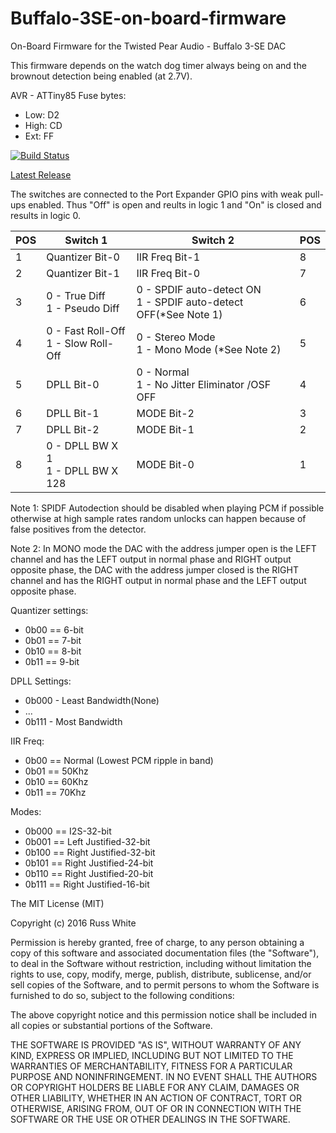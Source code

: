 # Buffalo-3SE-on-board-firmware

On-Board Firmware for the Twisted Pear Audio - Buffalo 3-SE DAC

This firmware depends on the watch dog timer always being on and the brownout detection being enabled (at 2.7V).

AVR - ATTiny85
Fuse bytes:
- Low:	D2
- High:	CD
- Ext:	FF

[![Build Status](https://travis-ci.org/russwyte/Buffalo-3SE-on-board-firmware.svg?branch=master)](https://travis-ci.org/russwyte/Buffalo-3SE-on-board-firmware)

[Latest Release](https://github.com/russwyte/Buffalo-3SE-on-board-firmware/releases/latest "latest release")

The switches are connected to the Port Expander GPIO pins with weak pull-ups enabled. Thus "Off" is open and reults in logic 1 and "On" is closed and results in logic 0.


| POS | Switch 1                            | Switch 2                                                        | POS |
|-----|-------------------------------------|-----------------------------------------------------------------|-----|
| 1   | Quantizer Bit-0                     | IIR Freq Bit-1                                                  | 8   |
| 2   | Quantizer Bit-1                     | IIR Freq Bit-0                                                  | 7   |
| 3   | 0 - True Diff <br>1 - Pseudo Diff       | 0 - SPDIF auto-detect ON <br>1 - SPDIF auto-detect OFF(*See Note 1) | 6   |
| 4   | 0 - Fast Roll-Off <br>1 - Slow Roll-Off | 0 - Stereo Mode <br>1 - Mono Mode (*See Note 2)                     | 5   |
| 5   | DPLL Bit-0                          | 0 - Normal <br>1 - No Jitter Eliminator /OSF OFF                    | 4   |
| 6   | DPLL Bit-1                          | MODE Bit-2                                                      | 3   |
| 7   | DPLL Bit-2                          | MODE Bit-1                                                      | 2   |
| 8   | 0 - DPLL BW X 1 <br>1 - DPLL BW X 128   | MODE Bit-0                                                      | 1   |

Note 1: SPIDF Autodection should be disabled when playing PCM if possible otherwise at high sample rates random unlocks can happen because of false positives from the detector.

Note 2: In MONO mode the DAC with the address jumper open is the LEFT channel and has the LEFT output in normal phase and RIGHT output opposite phase, the DAC with the address jumper closed is the RIGHT channel and has the RIGHT output in normal phase and the LEFT output opposite phase.

Quantizer settings:
* 0b00 == 6-bit
* 0b01 == 7-bit
* 0b10 == 8-bit
* 0b11 == 9-bit

DPLL Settings:
* 0b000 - Least Bandwidth(None)
* ...
* 0b111 - Most Bandwidth

IIR Freq:
* 0b00 == Normal (Lowest PCM ripple in band)
* 0b01 == 50Khz
* 0b10 == 60Khz
* 0b11 == 70Khz

Modes:
* 0b000 == I2S-32-bit
* 0b001 == Left Justified-32-bit
* 0b100 == Right Justified-32-bit
* 0b101 == Right Justified-24-bit
* 0b110 == Right Justified-20-bit
* 0b111 == Right Justified-16-bit

The MIT License (MIT)

Copyright (c) 2016 Russ White

Permission is hereby granted, free of charge, to any person obtaining a copy
of this software and associated documentation files (the "Software"), to deal
in the Software without restriction, including without limitation the rights
to use, copy, modify, merge, publish, distribute, sublicense, and/or sell
copies of the Software, and to permit persons to whom the Software is
furnished to do so, subject to the following conditions:

The above copyright notice and this permission notice shall be included in all
copies or substantial portions of the Software.

THE SOFTWARE IS PROVIDED "AS IS", WITHOUT WARRANTY OF ANY KIND, EXPRESS OR
IMPLIED, INCLUDING BUT NOT LIMITED TO THE WARRANTIES OF MERCHANTABILITY,
FITNESS FOR A PARTICULAR PURPOSE AND NONINFRINGEMENT. IN NO EVENT SHALL THE
AUTHORS OR COPYRIGHT HOLDERS BE LIABLE FOR ANY CLAIM, DAMAGES OR OTHER
LIABILITY, WHETHER IN AN ACTION OF CONTRACT, TORT OR OTHERWISE, ARISING FROM,
OUT OF OR IN CONNECTION WITH THE SOFTWARE OR THE USE OR OTHER DEALINGS IN THE
SOFTWARE.
